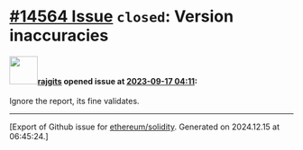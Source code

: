 # [\#14564 Issue](https://github.com/ethereum/solidity/issues/14564) `closed`: Version inaccuracies 

#### <img src="https://avatars.githubusercontent.com/u/61880265?u=7bf47c9b15d448a42b1e8266b0904fe8c0d4a711&v=4" width="50">[rajgits](https://github.com/rajgits) opened issue at [2023-09-17 04:11](https://github.com/ethereum/solidity/issues/14564):

Ignore the report, its fine validates.




-------------------------------------------------------------------------------



[Export of Github issue for [ethereum/solidity](https://github.com/ethereum/solidity). Generated on 2024.12.15 at 06:45:24.]
